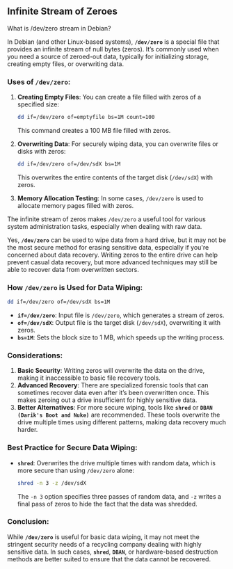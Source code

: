 ## Infinite Stream of Zeroes

What is /dev/zero stream in Debian?

In Debian (and other Linux-based systems), **`/dev/zero`** is a special file that provides an infinite stream of null bytes (zeros). It’s commonly used when you need a source of zeroed-out data, typically for initializing storage, creating empty files, or overwriting data.

### Uses of `/dev/zero`:
1. **Creating Empty Files**:
   You can create a file filled with zeros of a specified size:
   ```bash
   dd if=/dev/zero of=emptyfile bs=1M count=100
   ```
   This command creates a 100 MB file filled with zeros.

2. **Overwriting Data**:
   For securely wiping data, you can overwrite files or disks with zeros:
   ```bash
   dd if=/dev/zero of=/dev/sdX bs=1M
   ```
   This overwrites the entire contents of the target disk (`/dev/sdX`) with zeros.

3. **Memory Allocation Testing**:
   In some cases, `/dev/zero` is used to allocate memory pages filled with zeros.

The infinite stream of zeros makes `/dev/zero` a useful tool for various system administration tasks, especially when dealing with raw data.

Yes, **`/dev/zero`** can be used to wipe data from a hard drive, but it may not be the most secure method for erasing sensitive data, especially if you're concerned about data recovery. Writing zeros to the entire drive can help prevent casual data recovery, but more advanced techniques may still be able to recover data from overwritten sectors.

### How `/dev/zero` is Used for Data Wiping:
```bash
dd if=/dev/zero of=/dev/sdX bs=1M
```
- **`if=/dev/zero`**: Input file is `/dev/zero`, which generates a stream of zeros.
- **`of=/dev/sdX`**: Output file is the target disk (`/dev/sdX`), overwriting it with zeros.
- **`bs=1M`**: Sets the block size to 1 MB, which speeds up the writing process.

### Considerations:
1. **Basic Security**: Writing zeros will overwrite the data on the drive, making it inaccessible to basic file recovery tools.
2. **Advanced Recovery**: There are specialized forensic tools that can sometimes recover data even after it’s been overwritten once. This makes zeroing out a drive insufficient for highly sensitive data.
3. **Better Alternatives**: For more secure wiping, tools like **`shred`** or **`DBAN (Darik's Boot and Nuke)`** are recommended. These tools overwrite the drive multiple times using different patterns, making data recovery much harder.

### Best Practice for Secure Data Wiping:
- **`shred`**: Overwrites the drive multiple times with random data, which is more secure than using `/dev/zero` alone:
  ```bash
  shred -n 3 -z /dev/sdX
  ```
  The `-n 3` option specifies three passes of random data, and `-z` writes a final pass of zeros to hide the fact that the data was shredded.

### Conclusion:
While **`/dev/zero`** is useful for basic data wiping, it may not meet the stringent security needs of a recycling company dealing with highly sensitive data. In such cases, **`shred`**, **`DBAN`**, or hardware-based destruction methods are better suited to ensure that the data cannot be recovered.
